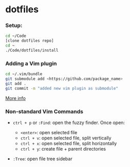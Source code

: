 # dotfiles

### Setup:

```bash
cd ~/Code
[clone dotfiles repo]
cd ~
./Code/dotfiles/install
```

### Adding a Vim plugin
```bash
cd ~/.vim/bundle
git submodule add <https://github.com/package_name>
git add .
git commit -m "added new vim plugin as submodule"
```
[More info](http://vimcasts.org/episodes/synchronizing-plugins-with-git-submodules-and-pathogen/)

### Non-standard Vim Commands

- `ctrl + p` or `:Find`: open the fuzzy finder. Once open:
  - `<enter>`: open selected file
  - `ctrl + v`: open selected file, split vertically
  - `ctrl + x`: open selected file, split horizontally
  - `ctrl + y`: create file + parent directories
  
- `:Tree`: open file tree sidebar
